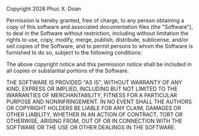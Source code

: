 Copyright 2026 Phuc X. Doan

Permission is hereby granted, free of charge, to any
person obtaining a copy of this software and associated
documentation files (the "Software"), to deal in the Software
without restriction, including without limitation the
rights to use, copy, modify, merge, publish, distribute,
sublicense, and/or sell copies of the Software, and to permit
persons to whom the Software is furnished to do so, subject
to the following conditions:

The above copyright notice and this permission notice shall be
included in all copies or substantial portions of the Software.

THE SOFTWARE IS PROVIDED "AS IS", WITHOUT WARRANTY OF ANY KIND,
EXPRESS OR IMPLIED, INCLUDING BUT NOT LIMITED TO THE WARRANTIES
OF MERCHANTABILITY, FITNESS FOR A PARTICULAR PURPOSE AND NONINFRINGEMENT.
IN NO EVENT SHALL THE AUTHORS OR COPYRIGHT HOLDERS BE LIABLE FOR ANY CLAIM,
DAMAGES OR OTHER LIABILITY, WHETHER IN AN ACTION OF CONTRACT, TORT
OR OTHERWISE, ARISING FROM, OUT OF OR IN CONNECTION WITH THE SOFTWARE
OR THE USE OR OTHER DEALINGS IN THE SOFTWARE.

